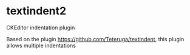 # textindent2
CKEditor indentation plugin

Based on the plugin https://github.com/Teteruga/textIndent, this plugin allows multiple indentations
